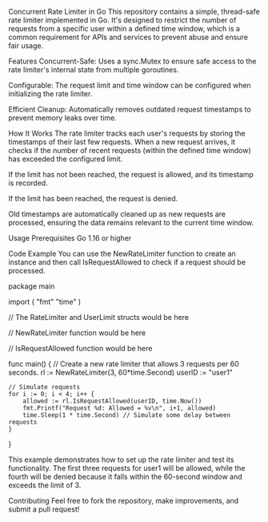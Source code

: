 Concurrent Rate Limiter in Go
This repository contains a simple, thread-safe rate limiter implemented in Go. It's designed to restrict the number of requests from a specific user within a defined time window, which is a common requirement for APIs and services to prevent abuse and ensure fair usage.

Features
Concurrent-Safe: Uses a sync.Mutex to ensure safe access to the rate limiter's internal state from multiple goroutines.

Configurable: The request limit and time window can be configured when initializing the rate limiter.

Efficient Cleanup: Automatically removes outdated request timestamps to prevent memory leaks over time.

How It Works
The rate limiter tracks each user's requests by storing the timestamps of their last few requests. When a new request arrives, it checks if the number of recent requests (within the defined time window) has exceeded the configured limit.

If the limit has not been reached, the request is allowed, and its timestamp is recorded.

If the limit has been reached, the request is denied.

Old timestamps are automatically cleaned up as new requests are processed, ensuring the data remains relevant to the current time window.

Usage
Prerequisites
Go 1.16 or higher

Code Example
You can use the NewRateLimiter function to create an instance and then call IsRequestAllowed to check if a request should be processed.

package main

import (
    "fmt"
    "time"
)

// The RateLimiter and UserLimit structs would be here

// NewRateLimiter function would be here

// IsRequestAllowed function would be here

func main() {
    // Create a new rate limiter that allows 3 requests per 60 seconds.
    rl := NewRateLimiter(3, 60*time.Second)
    userID := "user1"

    // Simulate requests
    for i := 0; i < 4; i++ {
        allowed := rl.IsRequestAllowed(userID, time.Now())
        fmt.Printf("Request %d: Allowed = %v\n", i+1, allowed)
        time.Sleep(1 * time.Second) // Simulate some delay between requests
    }
}

This example demonstrates how to set up the rate limiter and test its functionality. The first three requests for user1 will be allowed, while the fourth will be denied because it falls within the 60-second window and exceeds the limit of 3.

Contributing
Feel free to fork the repository, make improvements, and submit a pull request!